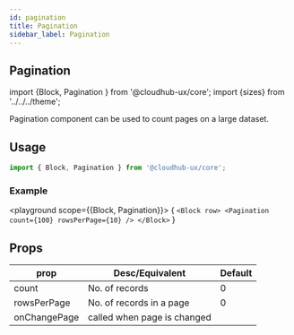 ```yaml
---
id: pagination
title: Pagination
sidebar_label: Pagination
---
```


## Pagination

import {Block, Pagination } from '@cloudhub-ux/core';
import {sizes} from '../../../theme';

Pagination component can be used to count pages on a large dataset.

## Usage

```js
import { Block, Pagination } from '@cloudhub-ux/core';
```

### Example

<playground scope={{Block, Pagination}}>
{
`<Block row> <Pagination count={100} rowsPerPage={10} /> </Block>`
}
</playground>

## Props

<Block>
    <table>
        <thead>
            <tr><th>prop</th><th>Desc/Equivalent</th><th>Default</th></tr>
        </thead>
        <tbody>
            <tr><td>count</td><td>No. of records</td><td>0</td></tr>
            <tr><td>rowsPerPage</td><td>No. of records in a page</td><td>0</td></tr>
            <tr><td>onChangePage</td><td>called when page is changed</td><td></td></tr>
        </tbody>
    </table>
</Block>
